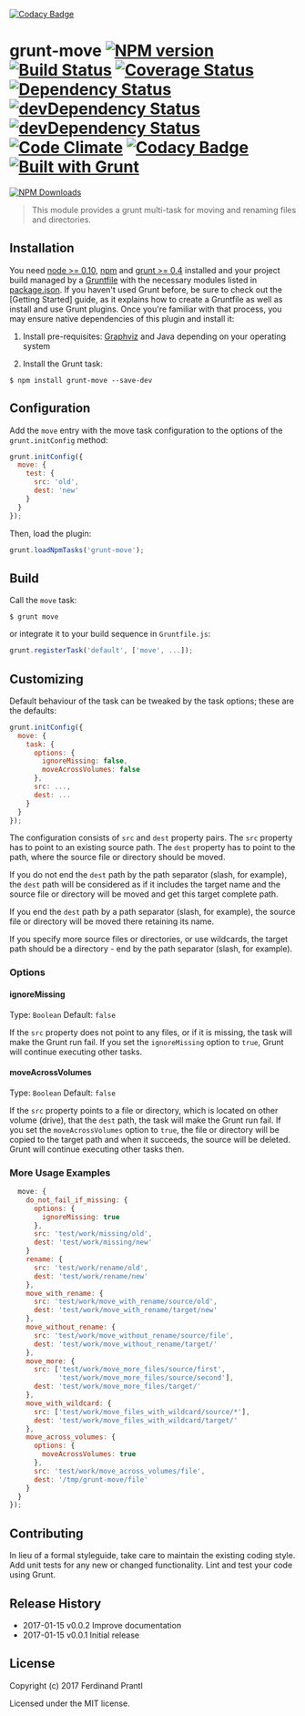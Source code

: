 [![Codacy Badge](https://api.codacy.com/project/badge/Grade/bf5a6830b3664bf987fdbb7aca2c3d14)](https://www.codacy.com/app/prantlf/grunt-move?utm_source=github.com&utm_medium=referral&utm_content=prantlf/grunt-move&utm_campaign=badger)
# grunt-move [![NPM version](https://badge.fury.io/js/grunt-move.png)](http://badge.fury.io/js/grunt-move) [![Build Status](https://travis-ci.org/prantlf/grunt-move.png)](https://travis-ci.org/prantlf/grunt-move) [![Coverage Status](https://coveralls.io/repos/prantlf/grunt-move/badge.svg)](https://coveralls.io/r/prantlf/grunt-move) [![Dependency Status](https://david-dm.org/prantlf/grunt-move.svg)](https://david-dm.org/prantlf/grunt-move) [![devDependency Status](https://david-dm.org/prantlf/grunt-move/dev-status.svg)](https://david-dm.org/prantlf/grunt-move#info=devDependencies) [![devDependency Status](https://david-dm.org/prantlf/grunt-move/peer-status.svg)](https://david-dm.org/prantlf/grunt-move#info=peerDependencies) [![Code Climate](https://codeclimate.com/github/prantlf/grunt-move/badges/gpa.svg)](https://codeclimate.com/github/prantlf/grunt-move) [![Codacy Badge](https://www.codacy.com/project/badge/f3896e8dfa5342b8add12d50390edfcd)](https://www.codacy.com/public/prantlf/grunt-move) [![Built with Grunt](https://cdn.gruntjs.com/builtwith.png)](http://gruntjs.com/)

[![NPM Downloads](https://nodei.co/npm/grunt-move.png?downloads=true&stars=true)](https://www.npmjs.com/package/grunt-move)

> This module provides a grunt multi-task for moving and renaming files and directories.

## Installation

You need [node >= 0.10][node], [npm] and [grunt >= 0.4][Grunt] installed
and your project build managed by a [Gruntfile] with the necessary modules
listed in [package.json].  If you haven't used Grunt before, be sure to
check out the [Getting Started] guide, as it explains how to create a
Gruntfile as well as install and use Grunt plugins.  Once you're familiar
with that process, you may ensure native dependencies of this plugin and
install it:

1. Install pre-requisites: [Graphviz](http://www.graphviz.org/) and Java
   depending on your operating system

2. Install the Grunt task:

```shell
$ npm install grunt-move --save-dev
```

## Configuration

Add the `move` entry with the move task configuration to the
options of the `grunt.initConfig` method:

```js
grunt.initConfig({
  move: {
    test: {
      src: 'old',
      dest: 'new'
    }
  }
});
```

Then, load the plugin:

```javascript
grunt.loadNpmTasks('grunt-move');
```

## Build

Call the `move` task:

```shell
$ grunt move
```

or integrate it to your build sequence in `Gruntfile.js`:

```js
grunt.registerTask('default', ['move', ...]);
```

## Customizing

Default behaviour of the task can be tweaked by the task options; these
are the defaults:

```js
grunt.initConfig({
  move: {
    task: {
      options: {
        ignoreMissing: false,
        moveAcrossVolumes: false
      },
      src: ...,
      dest: ...
    }
  }
});
```

The configuration consists of `src` and `dest` property pairs.  The `src`
property has to point to an existing source path.  The `dest` property has
to point to the path, where the source file or directory should be moved.

If you do not end the `dest` path by the path separator (slash, for example),
the `dest` path will be considered as if it includes the target name and the
source file or directory will be moved and get this target complete path.

If you end the `dest` path by a path separator (slash, for example), the
source file or directory will be moved there retaining its name.

If you specify more source files or directories, or use wildcards, the target
path should be a directory - end by the path separator (slash, for example).

### Options

#### ignoreMissing
Type: `Boolean`
Default: `false`

If the `src` property does not point to any files, or if it is missing,
the task will make the Grunt run fail.  If you set the `ignoreMissing`
option to `true`, Grunt will continue executing other tasks.

#### moveAcrossVolumes
Type: `Boolean`
Default: `false`

If the `src` property points to a file or directory, which is located
on other volume (drive), that the `dest` path, the task will make the
Grunt run fail.  If you set the `moveAcrossVolumes` option to `true`,
the file or directory will be copied to the target path and when it
succeeds, the source will be deleted. Grunt will continue executing
other tasks then.

### More Usage Examples

```js
  move: {
    do_not_fail_if_missing: {
      options: {
        ignoreMissing: true
      },
      src: 'test/work/missing/old',
      dest: 'test/work/missing/new'
    }
    rename: {
      src: 'test/work/rename/old',
      dest: 'test/work/rename/new'
    },
    move_with_rename: {
      src: 'test/work/move_with_rename/source/old',
      dest: 'test/work/move_with_rename/target/new'
    },
    move_without_rename: {
      src: 'test/work/move_without_rename/source/file',
      dest: 'test/work/move_without_rename/target/'
    },
    move_more: {
      src: ['test/work/move_more_files/source/first',
            'test/work/move_more_files/source/second'],
      dest: 'test/work/move_more_files/target/'
    },
    move_with_wildcard: {
      src: ['test/work/move_files_with_wildcard/source/*'],
      dest: 'test/work/move_files_with_wildcard/target/'
    },
    move_across_volumes: {
      options: {
        moveAcrossVolumes: true
      },
      src: 'test/work/move_across_volumes/file',
      dest: '/tmp/grunt-move/file'
    }
  }
});
```

## Contributing

In lieu of a formal styleguide, take care to maintain the existing coding
style.  Add unit tests for any new or changed functionality. Lint and test
your code using Grunt.

## Release History

 * 2017-01-15   v0.0.2   Improve documentation
 * 2017-01-15   v0.0.1   Initial release

## License

Copyright (c) 2017 Ferdinand Prantl

Licensed under the MIT license.

[node]: http://nodejs.org
[npm]: http://npmjs.org
[package.json]: https://docs.npmjs.com/files/package.json
[Grunt]: https://gruntjs.com
[Gruntfile]: http://gruntjs.com/sample-gruntfile
[Getting Gtarted]: https://github.com/gruntjs/grunt/wiki/Getting-started

